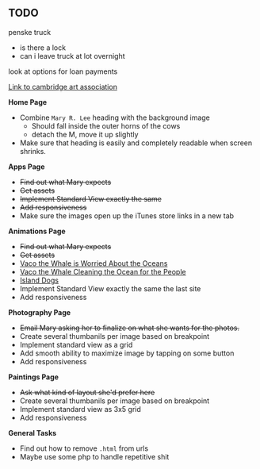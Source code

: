 TODO
---

penske truck

- is there a lock
- can i leave truck at lot overnight

look at options for loan payments

[Link to cambridge art association](http://cambridgeartassociation.blogspot.com/2015/05/artist-of-week-mary-lee.html)

**Home Page**

- Combine `Mary R. Lee` heading with the background image
    + Should fall inside the outer horns of the cows
    + detach the M, move it up slightly
- Make sure that heading is easily and completely readable when screen shrinks.

**Apps Page**

- ~~Find out what Mary expects~~
- ~~Get assets~~
- ~~Implement Standard View exactly the same~~ 
- ~~Add responsiveness~~
- Make sure the images open up the iTunes store links in a new tab

**Animations Page**

- ~~Find out what Mary expects~~
- ~~Get assets~~
- [Vaco the Whale is Worried About the Oceans](https://www.youtube.com/watch?v=J44eODc7y6c)
- [Vaco the Whale Cleaning the Ocean for the People](https://www.youtube.com/watch?v=xvvBcdRDa6A)
- [Island Dogs](https://www.youtube.com/watch?v=KsxT0l2nSqw)
- Implement Standard View exactly the same the last site
- Add responsiveness

**Photography Page**

- ~~Email Mary asking her to finalize on what she wants for the photos.~~
- Create several thumbanils per image based on breakpoint
- Implement standard view as a grid
- Add smooth ability to maximize image by tapping on some button 
- Add responsiveness

**Paintings Page**

- ~~Ask what kind of layout she'd prefer here~~
- Create several thumbanils per image based on breakpoint
- Implement standard view as 3x5 grid
- Add responsiveness

**General Tasks**

- Find out how to remove `.html` from urls
- Maybe use some php to handle repetitive shit